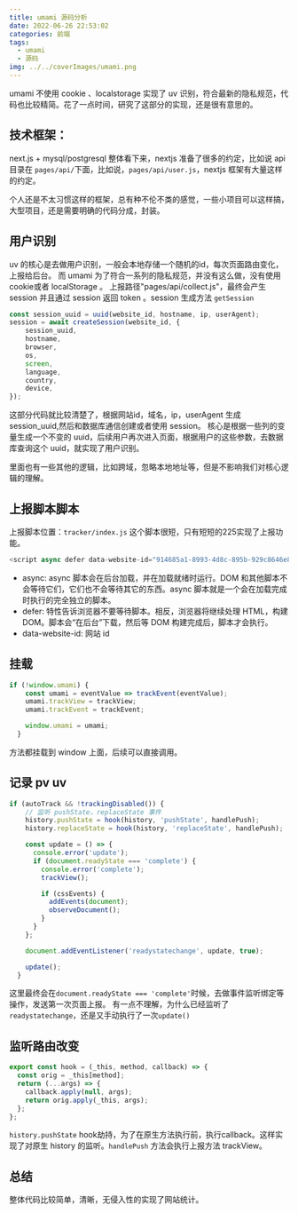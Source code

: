```yaml
---
title: umami 源码分析
date: 2022-06-26 22:53:02
categories: 前端
tags:
  - umami
  - 源码
img: ../../coverImages/umami.png
---
```


umami 不使用 cookie 、localstorage 实现了 uv 识别，符合最新的隐私规范，代码也比较精简。花了一点时间，研究了这部分的实现，还是很有意思的。

## 技术框架：
next.js + mysql/postgresql
整体看下来，nextjs 准备了很多的约定，比如说 api 目录在 `pages/api/`下面，比如说，`pages/api/user.js`，nextjs 框架有大量这样的约定。

个人还是不太习惯这样的框架，总有种不伦不类的感觉，一些小项目可以这样搞，大型项目，还是需要明确的代码分成，封装。

## 用户识别
uv 的核心是去做用户识别，一般会本地存储一个随机的id，每次页面路由变化，上报给后台。
而 umami 为了符合一系列的隐私规范，并没有这么做，没有使用 cookie或者 localStorage 。
上报路径"pages/api/collect.js"，最终会产生 session 并且通过 session 返回 token 。session 生成方法 `getSession`

```js
const session_uuid = uuid(website_id, hostname, ip, userAgent);
session = await createSession(website_id, {
    session_uuid,
    hostname,
    browser,
    os,
    screen,
    language,
    country,
    device,
});
```
这部分代码就比较清楚了，根据网站id，域名，ip，userAgent 生成 session_uuid,然后和数据库通信创建或者使用 session。
核心是根据一些列的变量生成一个不变的 uuid，后续用户再次进入页面，根据用户的这些参数，去数据库查询这个 uuid，就实现了用户识别。

里面也有一些其他的逻辑，比如跨域，忽略本地地址等，但是不影响我们对核心逻辑的理解。

## 上报脚本脚本
上报脚本位置：`tracker/index.js`
这个脚本很短，只有短短的225实现了上报功能。
```js
<script async defer data-website-id="914685a1-8993-4d8c-895b-929c8646e814" src="http://localhost:3000/umami.js"></script>
```
* async: async 脚本会在后台加载，并在加载就绪时运行。DOM 和其他脚本不会等待它们，它们也不会等待其它的东西。async 脚本就是一个会在加载完成时执行的完全独立的脚本。
* defer: 特性告诉浏览器不要等待脚本。相反，浏览器将继续处理 HTML，构建 DOM。脚本会“在后台”下载，然后等 DOM 构建完成后，脚本才会执行。
* data-website-id: 网站 id

## 挂载
```js
if (!window.umami) {
    const umami = eventValue => trackEvent(eventValue);
    umami.trackView = trackView;
    umami.trackEvent = trackEvent;

    window.umami = umami;
  }
```
方法都挂载到 window 上面，后续可以直接调用。

## 记录 pv uv
```js
if (autoTrack && !trackingDisabled()) {
    // 监听 pushState，replaceState 事件
    history.pushState = hook(history, 'pushState', handlePush);
    history.replaceState = hook(history, 'replaceState', handlePush);

    const update = () => {
      console.error('update');
      if (document.readyState === 'complete') {
        console.error('complete');
        trackView();

        if (cssEvents) {
          addEvents(document);
          observeDocument();
        }
      }
    };

    document.addEventListener('readystatechange', update, true);

    update();
  }
```
这里最终会在`document.readyState === 'complete'`时候，去做事件监听绑定等操作，发送第一次页面上报。
有一点不理解，为什么已经监听了`readystatechange`，还是又手动执行了一次`update()`
## 监听路由改变
```js
export const hook = (_this, method, callback) => {
  const orig = _this[method];
  return (...args) => {
    callback.apply(null, args);
    return orig.apply(_this, args);
  };
};
```

`history.pushState` hook劫持，为了在原生方法执行前，执行callback。这样实现了对原生 history 的监听。`handlePush` 方法会执行上报方法 trackView。

## 总结
整体代码比较简单，清晰，无侵入性的实现了网站统计。







